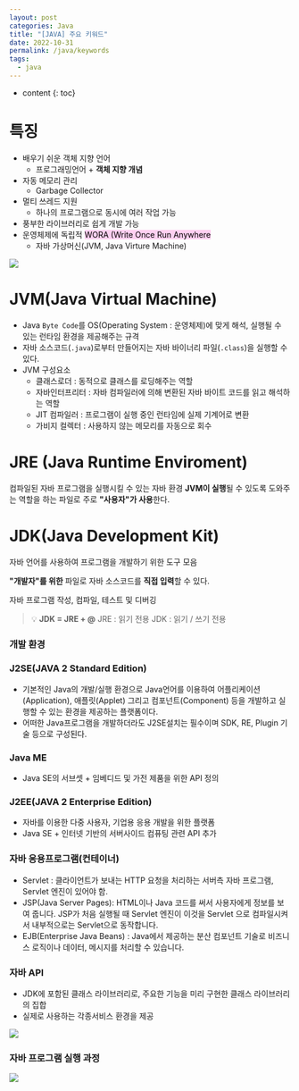 ```yaml
---
layout: post
categories: Java
title: "[JAVA] 주요 키워드"
date: 2022-10-31
permalink: /java/keywords
tags:
  - java
---
```

* content
{: toc}




# 특징
- 배우기 쉬운 객체 지향 언어
    - 프로그래밍언어 + **객체 지향 개념**
- 자동 메모리 관리
	- Garbage Collector
- 멀티 쓰레드 지원
	- 하나의 프로그램으로 동시에 여러 작업 가능
- 풍부한 라이브러리로 쉽게 개발 가능
- 운영체제에 독립적 <mark style="background: #FFB8EBA6;">WORA (Write Once Run Anywhere</mark>
	- 자바 가상머신(JVM, Java Virture Machine)


![](https://i.imgur.com/AKXRSjs.png)


# JVM(Java Virtual Machine)

- Java `Byte Code`를 OS(Operating System : 운영체제)에 맞게 해석, 실행될 수 있는 런타임 환경을 제공해주는 규격
- 자바 소스코드(`.java`)로부터 만들어지는 자바 바이너리 파일(`.class`)을 실행할 수 있다.
- JVM 구성요소
    - 클래스로더 : 동적으로 클래스를 로딩해주는 역할
    - 자바인터프리터 : 자바 컴파일러에 의해 변환된 자바 바이트 코드를 읽고 해석하는 역할
    - JIT 컴파일러 : 프로그램이 실행 중인 런타임에 실제 기계어로 변환
    - 가비지 컬렉터 : 사용하지 않는 메모리를 자동으로 회수

# JRE **(Java Runtime Enviroment)**

컴파일된 자바 프로그램을 실행시킬 수 있는 자바 환경 **JVM이 실행**될 수 있도록 도와주는 역할을 하는 파일로 주로 **"사용자"가 사용**한다.

# JDK(Java Development Kit)

자바 언어를 사용하여 프로그램을 개발하기 위한 도구 모음

**"개발자"를 위한** 파일로 자바 소스코드를 **직접 입력**할 수 있다.

자바 프로그램 작성, 컴파일, 테스트 및 디버깅

>  💡 **JDK = JRE + @** 
> JRE : 읽기 전용
> JDK : 읽기 / 쓰기 전용


### 개발 환경

### J2SE(JAVA 2 Standard Edition)

- 기본적인 Java의 개발/실행 환경으로 Java언어를 이용하여 어플리케이션(Application), 애플릿(Applet) 그리고 컴포넌트(Component) 등을 개발하고 실행할 수 있는 환경을 제공하는 플랫폼이다.
- 어떠한 Java프로그램을 개발하더라도 J2SE설치는 필수이며 SDK, RE, Plugin 기술 등으로 구성된다.

### Java ME

- Java SE의 서브셋 + 임베디드 및 가전 제품을 위한 API 정의

### J2EE(JAVA 2 Enterprise Edition)

- 자바를 이용한 다중 사용자, 기업용 응용 개발을 위한 플랫폼
- Java SE + 인터넷 기반의 서버사이드 컴퓨팅 관련 API 추가

### 자바 응용프로그램(컨테이너)

- Servlet : 클라이언트가 보내는 HTTP 요청을 처리하는 서버측 자바 프로그램, Servlet 엔진이 있어야 함.
- JSP(Java Server Pages): HTML이나 Java 코드를 써서 사용자에게 정보를 보여 줍니다. JSP가 처음 실행될 때 Servlet 엔진이 이것을 Servlet 으로 컴파일시켜서 내부적으로는 Servlet으로 동작합니다.
- EJB(Enterprise Java Beans) : Java에서 제공하는 분산 컴포넌트 기술로 비즈니스 로직이나 데이터, 메시지를 처리할 수 있습니다.

### 자바 API

- JDK에 포함된 클래스 라이브러리로, 주요한 기능을 미리 구현한 클래스 라이브러리의 집합
- 실제로 사용하는 각종서비스 환경을 제공

![](https://i.imgur.com/5m49HYH.png)


### 자바 프로그램 실행 과정

![](https://i.imgur.com/Zu6hyGf.png)
